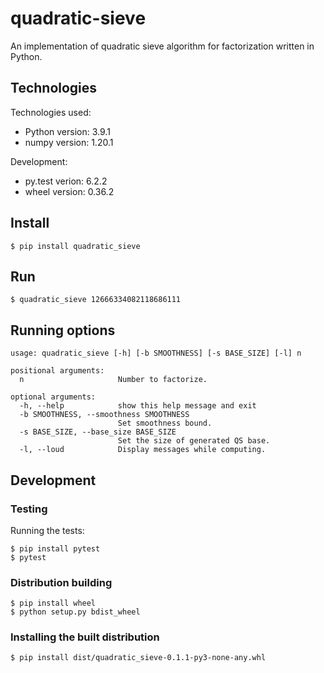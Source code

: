 # quadratic-sieve

An implementation of quadratic sieve algorithm for factorization written in Python.

<!--TOC-->


## Technologies
Technologies used:
* Python version: 3.9.1
* numpy version: 1.20.1
  
Development:
* py.test verion: 6.2.2
* wheel version: 0.36.2


## Install
```
$ pip install quadratic_sieve
```

## Run
```
$ quadratic_sieve 12666334082118686111
```

## Running options
```
usage: quadratic_sieve [-h] [-b SMOOTHNESS] [-s BASE_SIZE] [-l] n

positional arguments:
  n                     Number to factorize.

optional arguments:
  -h, --help            show this help message and exit
  -b SMOOTHNESS, --smoothness SMOOTHNESS
                        Set smoothness bound.
  -s BASE_SIZE, --base_size BASE_SIZE
                        Set the size of generated QS base.
  -l, --loud            Display messages while computing.
```

## Development
### Testing
Running the tests:
```
$ pip install pytest
$ pytest
```

### Distribution building
```
$ pip install wheel
$ python setup.py bdist_wheel
```

### Installing the built distribution
```
$ pip install dist/quadratic_sieve-0.1.1-py3-none-any.whl
```